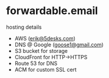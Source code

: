 # forwardable.email

hosting details

* AWS (erik@5desks.com)
* DNS @ Google (goose1@gmail.com)
* S3 bucket for storage
* CloudFront for HTTP->HTTPS
* Route 53 for DNS
* ACM for custom SSL cert
